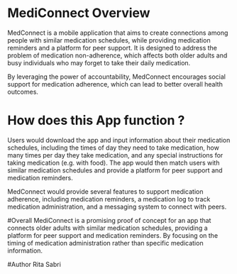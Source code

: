 # MediConnect Overview  

MedConnect is a mobile application that aims to create connections among people with similar medication schedules, while providing medication reminders and a platform for peer support. It is designed to address the problem of medication non-adherence, which affects both older adults and busy individuals who may forget to take their daily medication.

By leveraging the power of accountability, MedConnect encourages social support for medication adherence, which can lead to better overall health outcomes.


# How does this App function ?

Users would download the app and input
information about their medication schedules, including the times of
day they need to take medication, how many times per day they take
medication, and any special instructions for taking medication (e.g.
with food). The app would then match users with similar medication
schedules and provide a platform for peer support and medication
reminders.

MedConnect would provide several features to support medication
adherence, including medication reminders, a medication log to track
medication administration, and a messaging system to connect with
peers.


#Overall 
MediConnect is a promising proof of concept for an app that connects
older adults with similar medication schedules, providing a platform
for peer support and medication reminders. By focusing on the timing
of medication administration rather than specific medication
information.


#Author 
Rita Sabri 







